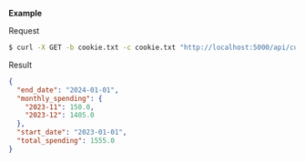 **Example**

Request

```bash
$ curl -X GET -b cookie.txt -c cookie.txt "http://localhost:5000/api/customer/misc/spending?start_date=2023-01-01&end_date=2024-01-01"
```

Result

```json
{
  "end_date": "2024-01-01",
  "monthly_spending": {
    "2023-11": 150.0,
    "2023-12": 1405.0
  },
  "start_date": "2023-01-01",
  "total_spending": 1555.0
}
```